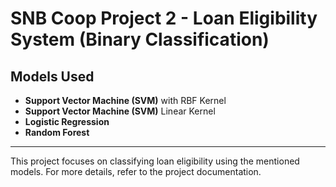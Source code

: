 # SNB Coop Project 2 - Loan Eligibility System (Binary Classification)

## Models Used

- **Support Vector Machine (SVM)** with RBF Kernel
- **Support Vector Machine (SVM)** Linear Kernel
- **Logistic Regression**
- **Random Forest**

---

This project focuses on classifying loan eligibility using the mentioned models. For more details, refer to the project documentation.
